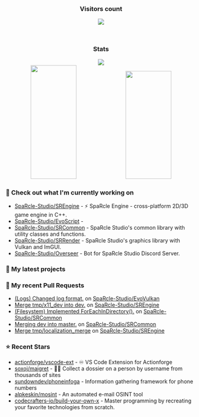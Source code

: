 <div align="center">
  <br>
    <h3 align="center">Visitors count</h3>
    <p align="center"><img align="center" src="https://count.getloli.com/get/@innerviewer?theme=asoul" /></p> 
  <br>
</div>

<div align="center">
  <h3 align="center">Stats</h3>
</div>

<div align="center">
  <img src="https://github-readme-streak-stats.herokuapp.com/?user=innerviewer&theme=black-ice&hide_border=true&stroke=0000&background=0D1117&ring=0080FF&fire=0080FF&currStreakLabel=0080FF" />
</div>

<div align="center">
  <img width="49%" height="300px" src="https://github-readme-stats-git-masterorgs-github-readme-stats-team.vercel.app/api?username=innerviewer&include_orgs=true&show_icons=true&count_private=true&hide_border=true&title_color=0080FF&icon_color=ffffff&text_color=c9d1d9&bg_color=0d1117" /> 
  <img width="49%" height="285px" src="https://github-readme-stats-one-bice.vercel.app/api/top-langs/?username=innerviewer&role=OWNER,ORGANIZATION_MEMBER,COLLABORATOR&show_icons=true&count_private=true&hide_border=true&title_color=0080FF&icon_color=ffffff&text_color=c9d1d9&bg_color=0d1117" />
</div>

### 👷 Check out what I'm currently working on

- [SpaRcle-Studio/SREngine](https://github.com/SpaRcle-Studio/SREngine) - :zap: SpaRcle Engine - cross-platform 2D/3D game engine in C&#43;&#43;.
- [SpaRcle-Studio/EvoScript](https://github.com/SpaRcle-Studio/EvoScript) - 
- [SpaRcle-Studio/SRCommon](https://github.com/SpaRcle-Studio/SRCommon) - SpaRcle Studio&#39;s common library with utility classes and functions.
- [SpaRcle-Studio/SRRender](https://github.com/SpaRcle-Studio/SRRender) - SpaRcle Studio&#39;s graphics library with Vulkan and ImGUI.
- [SpaRcle-Studio/Overseer](https://github.com/SpaRcle-Studio/Overseer) - Bot for SpaRcle Studio Discord Server.
### 🌱 My latest projects

### 🔨 My recent Pull Requests

- [(Logs) Changed log format.](https://github.com/SpaRcle-Studio/EvoVulkan/pull/3) on [SpaRcle-Studio/EvoVulkan](https://github.com/SpaRcle-Studio/EvoVulkan)
- [Merge tmp/x11_dev into dev.](https://github.com/SpaRcle-Studio/SREngine/pull/195) on [SpaRcle-Studio/SREngine](https://github.com/SpaRcle-Studio/SREngine)
- [(Filesystem) Implemented ForEachInDirectory().](https://github.com/SpaRcle-Studio/SRCommon/pull/4) on [SpaRcle-Studio/SRCommon](https://github.com/SpaRcle-Studio/SRCommon)
- [Merging dev into master.](https://github.com/SpaRcle-Studio/SRCommon/pull/3) on [SpaRcle-Studio/SRCommon](https://github.com/SpaRcle-Studio/SRCommon)
- [Merge tmp/localization_merge](https://github.com/SpaRcle-Studio/SREngine/pull/129) on [SpaRcle-Studio/SREngine](https://github.com/SpaRcle-Studio/SREngine)
### ⭐ Recent Stars

- [actionforge/vscode-ext](https://github.com/actionforge/vscode-ext) - ♾️ VS Code Extension for Actionforge
- [soxoj/maigret](https://github.com/soxoj/maigret) - 🕵️‍♂️ Collect a dossier on a person by username from thousands of sites
- [sundowndev/phoneinfoga](https://github.com/sundowndev/phoneinfoga) - Information gathering framework for phone numbers
- [alpkeskin/mosint](https://github.com/alpkeskin/mosint) - An automated e-mail OSINT tool
- [codecrafters-io/build-your-own-x](https://github.com/codecrafters-io/build-your-own-x) - Master programming by recreating your favorite technologies from scratch.
